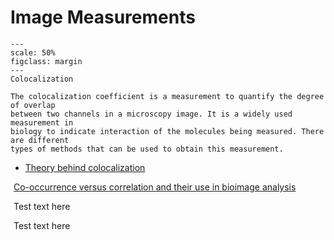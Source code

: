 # Image Measurements

```{figure} ../images/colocalization.png
---
scale: 50%
figclass: margin
---
Colocalization
```

```{dropdown} Colocalization
The colocalization coefficient is a measurement to quantify the degree of overlap
between two channels in a microscopy image. It is a widely used measurement in
biology to indicate interaction of the molecules being measured. There are different
types of methods that can be used to obtain this measurement.
```

- [Theory behind colocalization](https://svi.nl/ColocalizationTheory)

<i class="fa fa-file-lines fa-1x" style="color:DarkTurquoise;margin-right:5px"></i> [Co-occurrence versus correlation and their use in bioimage analysis](https://journals.biologists.com/jcs/article/131/3/jcs211847/77151/Image-co-localization-co-occurrence-versus)

<i class="fa fa-file-lines fa-1x" style="color:#42A5F5;margin-right:5px"></i> Test text here

<i class="fa fa-file-lines" style="color:#42A5F5;margin-right:5px"></i> Test text here
